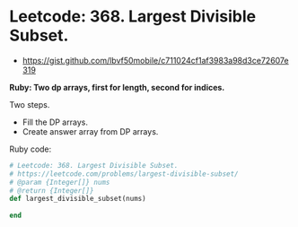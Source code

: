 # Leetcode: 368. Largest Divisible Subset.

- https://gist.github.com/lbvf50mobile/c711024cf1af3983a98d3ce72607e319

**Ruby: Two dp arrays, first for length, second for indices.**

Two steps.
- Fill the DP arrays.
- Create answer array from DP arrays.
 
Ruby code:
```Ruby
# Leetcode: 368. Largest Divisible Subset.
# https://leetcode.com/problems/largest-divisible-subset/
# @param {Integer[]} nums
# @return {Integer[]}
def largest_divisible_subset(nums)
    
end
```
